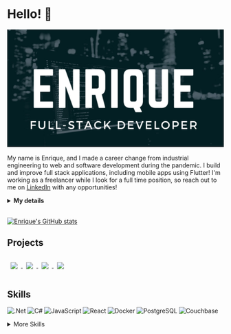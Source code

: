 # Hello! 👋

![Enrique's GitHub](./Assets/hero.png)

My name is Enrique, and I made a career change from industrial engineering to web and software development during the pandemic. I build and improve full stack applications, including mobile apps using Flutter! I'm working as a freelancer while I look for a full time position, so reach out to me on [LinkedIn](https://www.linkedin.com/in/ehilst/) with any opportunities!

<details>
 <summary><strong>My details</strong></summary>
 <ul>
  <li> 🔭 I’m currently working on freelance projects </li>
  <li> 🌱 I’m currently learning Flutter </li>
  <li>👯 I’m looking to collaborate on open source .NET or JavaScript based projects </li>
  <li> 💬 Ask me about anything! </li>
  <li> 📫 How to reach me: Message me on <a href="https://www.linkedin.com/in/ehilst/">LinkedIn</a> </li>
  <li> 😄 Pronouns: he/him </li>
  <li> ⚡ Fun fact: I was an industrial engineer before making a career change </li>
 </ul>
</details>

<br>

[![Enrique's GitHub stats](https://github-readme-stats.vercel.app/api?username=ehilst515&hide=stars,contribs&theme=dark)](https://github.com/ehilst515/ehilst515)

## Projects

<a href="https://github.com/Gathering401/Gathering-Backend">
  <img align="center" style="margin:1rem 0.5rem" src="https://github-readme-stats.vercel.app/api/pin/?username=Gathering401&repo=Gathering-Backend&theme=dark&icon_color=50858B"/>
</a>

<a href="https://github.com/Gathering401/Gathering-Frontend">
  <img align="center" style="margin:1rem 0.5rem" src="https://github-readme-stats.vercel.app/api/pin/?username=Gathering401&repo=Gathering-Frontend&theme=dark&icon_color=50858B"/>
</a>

<a href="https://github.com/covidwatcher/covidwatcher">
  <img align="center" style="margin:1rem 0.5rem" src="https://github-readme-stats.vercel.app/api/pin/?username=covidwatcher&repo=covidwatcher&theme=dark&icon_color=50858B"/>
</a>

<a href="https://github.com/ehilst515/tic-tac-toe">
  <img align="center" style="margin:1rem 0.5rem" src="https://github-readme-stats.vercel.app/api/pin/?username=ehilst515&repo=tic-tac-toe&theme=dark&icon_color=50858B"/>
</a>

## Skills

![.Net](https://img.shields.io/badge/Code-.NET-informational?style=flat&logo=.net&logoColor=white&color=50858B)
![C#](https://img.shields.io/badge/Code-CSharp-informational?style=flat&logo=c-sharp&logoColor=white&color=50858B)
![JavaScript](https://img.shields.io/badge/Code-JavaScript-informational?style=flat&logo=JavaScript&logoColor=white&color=50858B)
![React](https://img.shields.io/badge/Code-React-informational?style=flat&logo=React&logoColor=white&color=50858B)
![Docker](https://img.shields.io/badge/Tools-Docker-informational?style=flat&logo=docker&logoColor=white&color=50858B)
![PostgreSQL](https://img.shields.io/badge/Tools-PostgreSQL-informational?style=flat&logo=PostgreSQL&logoColor=white&color=50858B)
![Couchbase](https://img.shields.io/badge/Tools-Couchbase-informational?style=flat&logo=Couchbase&logoColor=white&color=50858B)

<details>
<summary>More Skills</summary>

<br/>

![Flutter](https://img.shields.io/badge/Code-Flutter-informational?style=flat&logo=Flutter&logoColor=white&color=50858B)
![NGINX](https://img.shields.io/badge/Tools-NGINX-informational?style=flat&logo=nginx&logoColor=white&color=50858B)
![Git](https://img.shields.io/badge/Tools-Git-informational?style=flat&logo=Git&logoColor=white&color=50858B)
![GitHub](https://img.shields.io/badge/Tools-GitHub-informational?style=flat&logo=GitHub&logoColor=white&color=50858B)
![Heroku](https://img.shields.io/badge/Tools-Heroku-informational?style=flat&logo=Heroku&logoColor=white&color=50858B)
![Swagger](https://img.shields.io/badge/Tools-Swagger-informational?style=flat&logo=Swagger&logoColor=white&color=50858B)
![NodeJS](https://img.shields.io/badge/Tools-NodeJS-informational?style=flat&logo=NodeJS&logoColor=white&color=50858B)
![HTML5](https://img.shields.io/badge/Code-HTML5-informational?style=flat&logo=HTML5&logoColor=white&color=50858B)
![CSS3](https://img.shields.io/badge/Code-CSS3-informational?style=flat&logo=CSS3&logoColor=white&color=50858B)

</details>
